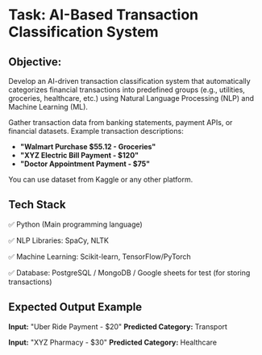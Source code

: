 # Task: AI-Based Transaction Classification System

## Objective:
Develop an AI-driven transaction classification system that automatically categorizes financial transactions into predefined groups (e.g., utilities, groceries, healthcare, etc.) using Natural Language Processing (NLP) and Machine Learning (ML).

Gather transaction data from banking statements, payment APIs, or financial datasets.
Example transaction descriptions:

  - __"Walmart Purchase $55.12 - Groceries"__ 
- __"XYZ Electric Bill Payment - $120"__ 
-  __"Doctor Appointment Payment - $75"__
  
  You can use dataset from Kaggle or any other platform.

## Tech Stack
✅ Python (Main programming language)

✅ NLP Libraries: SpaCy, NLTK

✅ Machine Learning: Scikit-learn, TensorFlow/PyTorch

✅ Database: PostgreSQL / MongoDB / Google sheets for test (for storing transactions)

## Expected Output Example

__Input:__ "Uber Ride Payment - $20"
__Predicted Category:__ Transport

__Input:__ "XYZ Pharmacy - $30"
__Predicted Category:__ Healthcare
